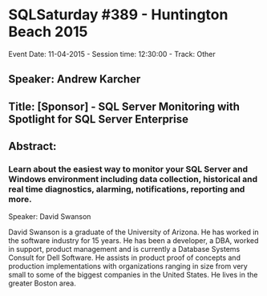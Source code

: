 # SQLSaturday #389 - Huntington Beach 2015
Event Date: 11-04-2015 - Session time: 12:30:00 - Track: Other
## Speaker: Andrew Karcher
## Title: [Sponsor] - SQL Server Monitoring with Spotlight for SQL Server Enterprise
## Abstract:
### Learn about the easiest way to monitor your SQL Server and Windows environment including data collection, historical and real time diagnostics, alarming, notifications, reporting and more.

Speaker: David Swanson

David Swanson is a graduate of the University of Arizona. He has worked in the software industry for 15 years. He has been a developer, a DBA, worked in support, product management and is currently a Database Systems Consult for Dell Software. He assists in product proof of concepts and production implementations with organizations ranging in size from very small to some of the biggest companies in the United States. He lives in the greater Boston area.
